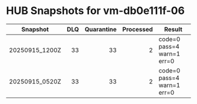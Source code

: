 # HUB Snapshots for vm-db0e111f-06

| Snapshot | DLQ | Quarantine | Processed | Result |
|---|---:|---:|---:|---|
| 20250915_1200Z | 33 | 33 | 2 | code=0 pass=4 warn=1 err=0 |
| 20250915_0520Z | 33 | 33 | 2 | code=0 pass=4 warn=1 err=0 |
